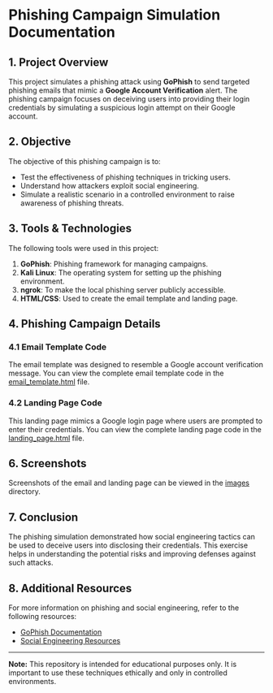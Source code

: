 # Phishing Campaign Simulation Documentation

## 1. Project Overview
This project simulates a phishing attack using **GoPhish** to send targeted phishing emails that mimic a **Google Account Verification** alert. The phishing campaign focuses on deceiving users into providing their login credentials by simulating a suspicious login attempt on their Google account.

## 2. Objective
The objective of this phishing campaign is to:
- Test the effectiveness of phishing techniques in tricking users.
- Understand how attackers exploit social engineering.
- Simulate a realistic scenario in a controlled environment to raise awareness of phishing threats.

## 3. Tools & Technologies
The following tools were used in this project:
1. **GoPhish**: Phishing framework for managing campaigns.
2. **Kali Linux**: The operating system for setting up the phishing environment.
3. **ngrok**: To make the local phishing server publicly accessible.
4. **HTML/CSS**: Used to create the email template and landing page.

## 4. Phishing Campaign Details

### 4.1 Email Template Code
The email template was designed to resemble a Google account verification message. You can view the complete email template code in the [email_template.html](./email_template.html) file.

### 4.2 Landing Page Code
This landing page mimics a Google login page where users are prompted to enter their credentials. You can view the complete landing page code in the [landing_page.html](./landing_page.html) file.

## 6. Screenshots
Screenshots of the email and landing page can be viewed in the [images](images) directory.

## 7. Conclusion
The phishing simulation demonstrated how social engineering tactics can be used to deceive users into disclosing their credentials. This exercise helps in understanding the potential risks and improving defenses against such attacks.

## 8. Additional Resources
For more information on phishing and social engineering, refer to the following resources:
- [GoPhish Documentation](https://gophish.com/docs/)
- [Social Engineering Resources](https://www.social-engineer.org/)

---

**Note:** This repository is intended for educational purposes only. It is important to use these techniques ethically and only in controlled environments.
